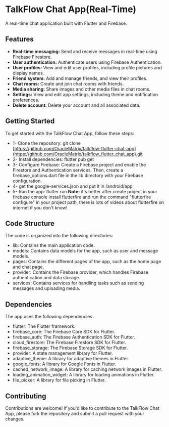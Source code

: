 # TalkFlow Chat App(Real-Time)

A real-time chat application built with Flutter and Firebase.

## Features
* **Real-time messaging:** Send and receive messages in real-time using Firebase Firestore.
* **User authentication:** Authenticate users using Firebase Authentication.
* **User profiles:** View and edit user profiles, including profile pictures and display names.
* **Friend system:** Add and manage friends, and view their profiles.
* **Chat rooms:** Create and join chat rooms with friends.
* **Media sharing:** Share images and other media files in chat rooms.
* **Settings:** View and edit app settings, including theme and notification preferences.
* **Delete account:** Delete your account and all associated data.

## Getting Started
To get started with the TalkFlow Chat App, follow these steps:

* 1- Clone the repository: git clone [https://github.com/OracleMatrix/talkflow-flutter-chat-app](https://github.com/OracleMatrix/talkflow_flutter_chat_app).git
* 2- Install dependencies: flutter pub get
* 3- Configure Firebase: Create a Firebase project and enable the Firestore and Authentication services. Then, create a firebase_options.dart file in the lib directory with your Firebase configuration.
* 4- get the google-services.json and put it in /android/app
* 5- Run the app: flutter run
**Note:** it's better after create project in your firebase console install flutterfire and run the command "flutterfire configure" in your project path, there is lots of videos about flutterfire on internet if you don't know!

## Code Structure
The code is organized into the following directories:

* lib: Contains the main application code.
* models: Contains data models for the app, such as user and message models.
* pages: Contains the different pages of the app, such as the home page and chat page.
* provider: Contains the Firebase provider, which handles Firebase authentication and data storage.
* services: Contains services for handling tasks such as sending messages and uploading media.

## Dependencies
The app uses the following dependencies:

* flutter: The Flutter framework.
* firebase_core: The Firebase Core SDK for Flutter.
* firebase_auth: The Firebase Authentication SDK for Flutter.
* cloud_firestore: The Firebase Firestore SDK for Flutter.
* firebase_storage: The Firebase Storage SDK for Flutter.
* provider: A state management library for Flutter.
* adaptive_theme: A library for adaptive themes in Flutter.
* google_fonts: A library for Google Fonts in Flutter.
* cached_network_image: A library for caching network images in Flutter.
* loading_animation_widget: A library for loading animations in Flutter.
* file_picker: A library for file picking in Flutter.

## Contributing
Contributions are welcome! If you'd like to contribute to the TalkFlow Chat App, please fork the repository and submit a pull request with your changes.
